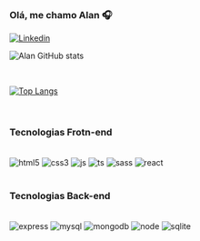 ### Olá, me chamo Alan 🎧


[![Linkedin](https://img.shields.io/badge/LinkedIn-0077B5?style=for-the-badge&logo=linkedin&logoColor=white)](https://www.linkedin.com/in/alan-marchetti-8b3634200/) 

![Alan GitHub stats](https://github-readme-stats.vercel.app/api?username=alanmarchetti&show_icons=true&theme=dracula)

<br>

[![Top Langs](https://github-readme-stats.vercel.app/api/top-langs/?username=alanmarchetti&layout=compact)](https://github.com/alanmarchetti/github-readme-stats)

<br>

### Tecnologias Frotn-end

<div style="display: inline_block"><br>
<img align="center" alt="html5" src="https://img.shields.io/badge/HTML5-E34F26?style=for-the-badge&logo=html5&logoColor=white">
<img align="center" alt="css3" src="https://img.shields.io/badge/CSS3-1572B6?style=for-the-badge&logo=css3&logoColor=white">
<img align="center" alt="js" src="https://img.shields.io/badge/JavaScript-F7DF1E?style=for-the-badge&logo=javascript&logoColor=black">
<img align="center" alt="ts" src="https://img.shields.io/badge/TypeScript-007ACC?style=for-the-badge&logo=typescript&logoColor=white">
<img align="center" alt="sass" src="https://img.shields.io/badge/Sass-CC6699?style=for-the-badge&logo=sass&logoColor=white">

<img align="center" alt="react" src="https://img.shields.io/badge/React-20232A?style=for-the-badge&logo=react&logoColor=61DAFB">
</div>

<br>

### Tecnologias Back-end

<div style="display: inline_block"><br>

<img align="center" alt="express" src="https://img.shields.io/badge/Express.js-404D59?style=for-the-badge">

<img align="center" alt="mysql" src="https://img.shields.io/badge/MySQL-00000F?style=for-the-badge&logo=mysql&logoColor=white">
<img align="center" alt="mongodb" src="https://img.shields.io/badge/MongoDB-4EA94B?style=for-the-badge&logo=mongodb&logoColor=white">

<img align="center" alt="node" src="https://img.shields.io/badge/Node.js-43853D?style=for-the-badge&logo=node.js&logoColor=white">

<img align="center" alt="sqlite" src="https://img.shields.io/badge/SQLite-07405E?style=for-the-badge&logo=sqlite&logoColor=white">

</div>
